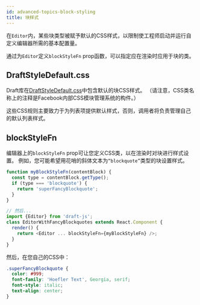 ```yaml
---
id: advanced-topics-block-styling
title: 块样式
---
```


在`Editor`内，某些块类型被赋予默认的CSS样式，以限制使工程师启动并运行自定义编辑器所需的基本配置量。

通过为`Editor`定义`blockStyleFn` prop函数，可以指定应在渲染时应用于块的类。

## DraftStyleDefault.css

Draft库在[DraftStyleDefault.css](https://github.com/facebook/draft-js/blob/master/src/component/utils/DraftStyleDefault.css)中包含默认的块CSS样式。
（请注意，CSS类名称上的注释是Facebook内部CSS模块管理系统的构件。）

这些CSS规则主要致力于为列表项提供默认样式，否则，调用者将负责管理自己的默认列表样式。

## blockStyleFn

编辑器上的`blockStyleFn` prop可让您定义CSS类，以在渲染时对块进行样式设置。
例如，您可能希望用花哨的斜体文本为`“blockquote”`类型的块设置样式。

```js
function myBlockStyleFn(contentBlock) {
  const type = contentBlock.getType();
  if (type === 'blockquote') {
    return 'superFancyBlockquote';
  }
}

// 然后...
import {Editor} from 'draft-js';
class EditorWithFancyBlockquotes extends React.Component {
  render() {
    return <Editor ... blockStyleFn={myBlockStyleFn} />;
  }
}
```

然后，在您自己的CSS中：

```css
.superFancyBlockquote {
  color: #999;
  font-family: 'Hoefler Text', Georgia, serif;
  font-style: italic;
  text-align: center;
}
```
